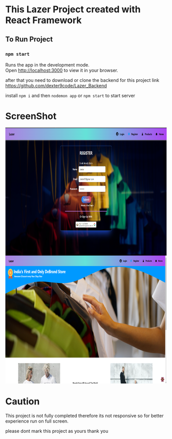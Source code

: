# This Lazer Project created with React Framework

## To Run Project

### `npm start`
Runs the app in the development mode.\
Open [http://localhost:3000](http://localhost:3000) to view it in your browser.

after that you need to download or clone the backend for this project link 
https://github.com/dexter9code/Lazer_Backend

install `npm i` and then `nodemon app` or `npm start` to start server

# ScreenShot
<img align="center" src="https://github.com/dexter9code/Lazer_FrontEnd/blob/images/Screenshot%202022-07-15%20093835.png" alt="lazerRegister" height="400" width="600" />
<img align="center" src="https://github.com/dexter9code/Lazer_FrontEnd/blob/images/homeScreen.png" alt="lazerHome" height="400" width="600" />


# Caution
This project is not fully completed therefore its not responsive so for better experience run on full screen.


please dont mark this project as yours thank you

